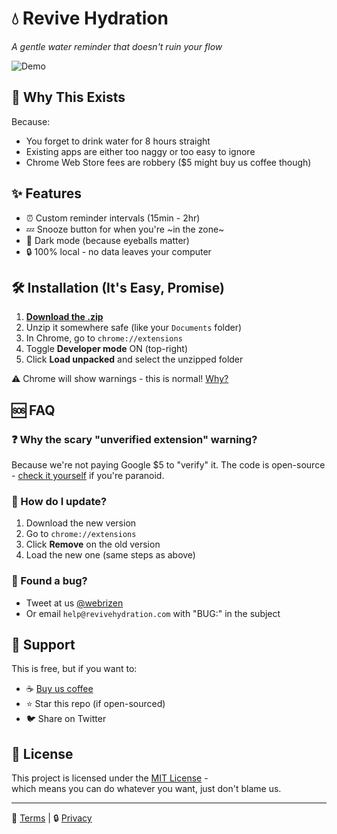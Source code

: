 # 💧 Revive Hydration 

*A gentle water reminder that doesn't ruin your flow*  

![Demo](https://placehold.co/800x400/e0f2fe/0369a1/png?text=Revive+Hydration+Demo)

## 🚀 Why This Exists
Because:
- You forget to drink water for 8 hours straight  
- Existing apps are either too naggy or too easy to ignore  
- Chrome Web Store fees are robbery ($5 might buy us coffee though)  

## ✨ Features
- ⏰ Custom reminder intervals (15min - 2hr)  
- 💤 Snooze button for when you're ~in the zone~  
- 🌙 Dark mode (because eyeballs matter)  
- 🔒 100% local - no data leaves your computer  

## 🛠️ Installation (It's Easy, Promise)
1. **[Download the .zip](https://revive-hydration.vercel.app/download)**  
2. Unzip it somewhere safe (like your `Documents` folder)  
3. In Chrome, go to `chrome://extensions`  
4. Toggle **Developer mode** ON (top-right)  
5. Click **Load unpacked** and select the unzipped folder  

⚠️ Chrome will show warnings - this is normal! [Why?](#faq)

## 🆘 FAQ
### ❓ Why the scary "unverified extension" warning?
Because we're not paying Google $5 to "verify" it. The code is open-source - [check it yourself](#) if you're paranoid.

### 🔄 How do I update?
1. Download the new version  
2. Go to `chrome://extensions`  
3. Click **Remove** on the old version  
4. Load the new one (same steps as above)  

### 🐛 Found a bug?
- Tweet at us [@webrizen](https://twitter.com/webrizen)  
- Or email `help@revivehydration.com` with "BUG:" in the subject  

## 🫶 Support
This is free, but if you want to:
- ☕ [Buy us coffee](https://buymeacoffee.com/webrizen)  
- ⭐ Star this repo (if open-sourced)  
- 🐦 Share on Twitter  

## 📄 License  
This project is licensed under the [MIT License](LICENSE.md) -  
which means you can do whatever you want, just don't blame us.

---

📜 [Terms](https://revive-hydration.vercel.app/terms-of-services) | 🔒 [Privacy](https://revive-hydration.vercel.app/privacy-policy)  